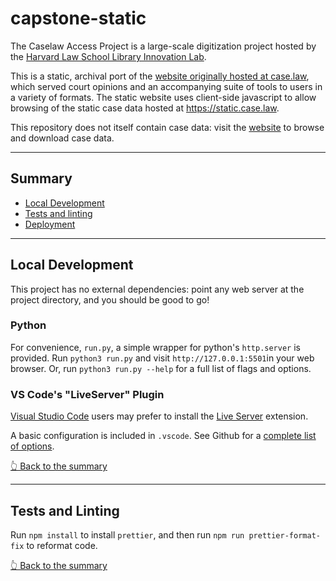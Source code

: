# capstone-static

The Caselaw Access Project is a large-scale digitization project hosted by the [Harvard Law School Library Innovation Lab](http://lil.law.harvard.edu/).

This is a static, archival port of the [website originally hosted at case.law](https://github.com/harvard-lil/capstone), which served court opinions and an accompanying suite of tools to users in a variety of formats. The static website uses client-side javascript to allow browsing of the static case data hosted at https://static.case.law.

This repository does not itself contain case data: visit the [website](https://case.law) to browse and download case data.

---

## Summary
- [Local Development](#local-development)
- [Tests and linting](#tests-and-linting)
- [Deployment](#deployment)


---

## Local Development

This project has no external dependencies: point any web server at the project directory, and you should be good to go!


### Python

For convenience, `run.py`, a simple wrapper for python's `http.server` is provided. Run `python3 run.py` and visit `http://127.0.0.1:5501`in your web browser. Or, run `python3 run.py --help` for a full list of flags and options.


### VS Code's "LiveServer" Plugin

[Visual Studio Code](https://code.visualstudio.com/) users may prefer to install the [Live Server](https://marketplace.visualstudio.com/items?itemName=ritwickdey.LiveServer) extension.

A basic configuration is included in `.vscode`. See Github for a [complete list of options](https://github.com/ritwickdey/vscode-live-server/blob/HEAD/docs/settings.md).


[👆 Back to the summary](#summary)

---

## Tests and Linting

Run `npm install` to install `prettier`, and then run `npm run prettier-format-fix` to reformat code.


[👆 Back to the summary](#summary)
